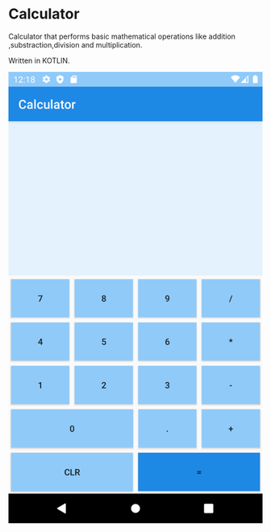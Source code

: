 # Calculator
Calculator that performs basic mathematical operations like addition ,substraction,division and multiplication.

Written in KOTLIN.


![](images/updated%20UI%20screenshot.png)
